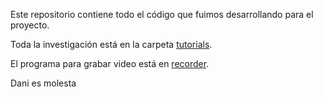 Este repositorio contiene todo el código que fuimos desarrollando para el proyecto.

Toda la investigación está en la carpeta  [tutorials](./tutorials).

El programa para grabar video está en [recorder](./recorder).


Dani es molesta
